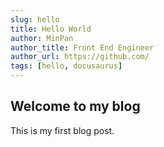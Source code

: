 ```yaml
---
slug: hello
title: Hello World
author: MinPan
author_title: Front End Engineer
author_url: https://github.com/
tags: [hello, docusaurus]
---
```


<!--truncate-->

## Welcome to my blog

This is my first blog post.